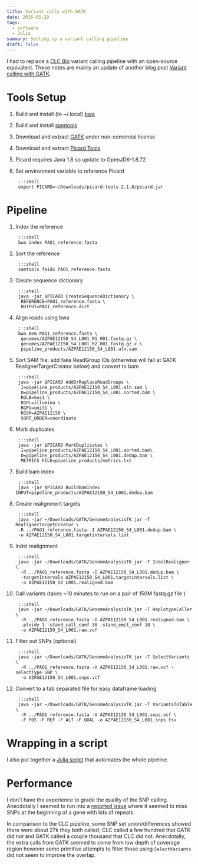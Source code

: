 ```yaml
---
title: Variant calls with GATK
date: 2016-05-29
tags:
  - software
  - Julia
summary: Setting up a variant calling pipeline
draft: false
---
```


I had to replace a [CLC Bio](http://www.clcbio.com/) variant calling pipeline
with an open-source equivalent. These notes are mainly an update of another blog
post [Variant calling with
GATK](https://approachedinthelimit.wordpress.com/2015/10/09/variant-calling-with-gatk/).

# Tools Setup

1. Build and install (to ~/.local) [bwa](https://github.com/lh3/bwa)
1. Build and install [samtools](http://www.htslib.org/download/)
1. Download and extract [GATK](https://www.broadinstitute.org/gatk/) under non-comercial license
1. Download and extract [Picard Tools](http://broadinstitute.github.io/picard/)
1. Picard requires Java 1.8 so update to OpenJDK-1.8.72
1. Set environment variable to reference Picard

        :::shell
        export PICARD=~/Downloads/picard-tools-2.1.0/picard.jar

# Pipeline

1. Index the reference

        :::shell
        bwa index PAO1_reference.fasta

1. Sort the reference

        :::shell
        samtools faidx PAO1_reference.fasta

1. Create sequence dictionary

        :::shell
        java -jar $PICARD CreateSequenceDictionary \
         REFERENCE=PAO1_reference.fasta \
         OUTPUT=PAO1_reference.dict

1. Align reads using bwa

        :::shell
        bwa mem PAO1_reference.fasta \
         genomes/AZPAE12150_S4_L001_R1_001.fastq.gz \
         genomes/AZPAE12150_S4_L001_R2_001.fastq.gz > \
         pipeline_products/AZPAE12150_S4_L001.aln.sam

1. Sort SAM file, add fake ReadGroup IDs (otherwise will fail at GATK RealignerTargetCreator below) and convert to bam

        :::shell
        java -jar $PICARD AddOrReplaceReadGroups \
         I=pipeline_products/AZPAE12150_S4_L001.aln.sam \
         O=pipeline_products/AZPAE12150_S4_L001.sorted.bam \
         RGLB=kos1 \
         RGPL=illumina \
         RGPU=unit1 \
         RGSM=AZPAE12150 \
         SORT_ORDER=coordinate

1. Mark duplicates

        :::shell
        java -jar $PICARD MarkDuplicates \
         I=pipeline_products/AZPAE12150_S4_L001.sorted.bam\
         O=pipeline_products/AZPAE12150_S4_L001.dedup.bam \
         METRICS_FILE=pipeline_products/metrics.txt

1. Build bam index

        :::shell
        java -jar $PICARD BuildBamIndex INPUT=pipeline_products/AZPAE12150_S4_L001.dedup.bam

1. Create realignment targets

        :::shell
        java -jar ~/Downloads/GATK/GenomeAnalysisTK.jar -T RealignerTargetCreator \
        -R ../PAO1_reference.fasta -I AZPAE12150_S4_L001.dedup.bam \
        -o AZPAE12150_S4_L001.targetintervals.list

1. Indel realignment

        :::shell
        java -jar ~/Downloads/GATK/GenomeAnalysisTK.jar -T IndelRealigner \
         -R ../PAO1_reference.fasta -I AZPAE12150_S4_L001.dedup.bam \
         -targetIntervals AZPAE12150_S4_L001.targetintervals.list \
         -o AZPAE12150_S4_L001.realigned.bam

1. Call variants (takes ~10 minutes to run on a pair of 150M fastq.gz file )

        :::shell
        java -jar ~/Downloads/GATK/GenomeAnalysisTK.jar -T HaplotypeCaller \
         -R ../PAO1_reference.fasta -I AZPAE12150_S4_L001.realigned.bam \
         -ploidy 1 -stand_call_conf 30 -stand_emit_conf 10 \
         -o AZPAE12150_S4_L001.raw.vcf

1. Filter out SNPs (optional)

        :::shell
        java -jar ~/Downloads/GATK/GenomeAnalysisTK.jar -T SelectVariants \
         -R ../PAO1_reference.fasta -V AZPAE12150_S4_L001.raw.vcf -selectType SNP \
         -o AZPAE12150_S4_L001.snps.vcf

1. Convert to a tab separated file for easy dataframe loading

        :::shell
        java -jar ~/Downloads/GATK/GenomeAnalysisTK.jar -T VariantsToTable \
         -R ../PAO1_reference.fasta -V AZPAE12150_S4_L001.snps.vcf \
         -F POS -F REF -F ALT -F QUAL -o AZPAE12150_S4_L001.snps.tsv

# Wrapping in a script

I also put together a [Julia
script](https://gist.github.com/caryan/1a5624d8539c83d01cef2663b3bc2e7d) that
automates the whole pipeline.

# Performance

I don't have the experience to grade the quality of the SNP calling. Anecdotally
I seemed to run into a [reported
issue](http://gatkforums.broadinstitute.org/dsde/discussion/5422/why-is-haplotypecaller-not-calling-obvious-snps-by-default-but-requires-allownonuniquekmersinref)
where it seemed to miss SNPs at the beginning of a gene with lots of repeats.

In comparison to the CLC pipeline, some SNP set union/differences showed there
were about 27k they both called;  CLC called a few hundred that GATK did not and
GATK called a couple thousand that CLC did not.  Anecdotally, the extra calls
from GATK seemed to come from low depth of coverage region however some
primitive attempts to filter those using `SelectVariants` did not seem to
improve the overlap.
